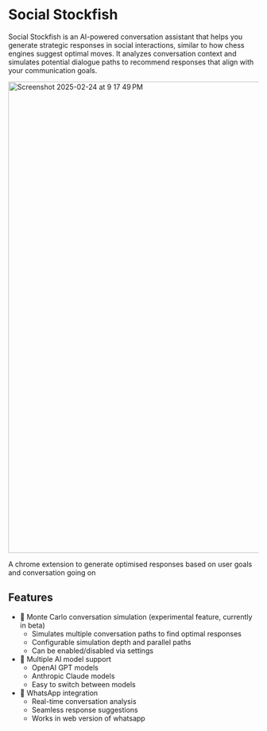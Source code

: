 # Social Stockfish

Social Stockfish is an AI-powered conversation assistant that helps you generate strategic responses in social interactions, similar to how chess engines suggest optimal moves. It analyzes conversation context and simulates potential dialogue paths to recommend responses that align with your communication goals.



<img width="948" alt="Screenshot 2025-02-24 at 9 17 49 PM" src="https://github.com/user-attachments/assets/460c027c-cee8-44f7-a3e0-88d3e71b6cd2" />

A chrome extension to generate optimised responses based on user goals and conversation going on


## Features

- 🎲 Monte Carlo conversation simulation (experimental feature, currently in beta)
  - Simulates multiple conversation paths to find optimal responses
  - Configurable simulation depth and parallel paths
  - Can be enabled/disabled via settings
- 🤖 Multiple AI model support
  - OpenAI GPT models
  - Anthropic Claude models
  - Easy to switch between models
- 💬 WhatsApp integration
  - Real-time conversation analysis
  - Seamless response suggestions
  - Works in web version of whatsapp
